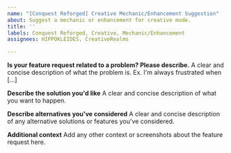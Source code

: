 ```yaml
---
name: "[Conquest Reforged] Creative Mechanic/Enhancement Suggestion"
about: Suggest a mechanic or enhancement for creative mode.
title: ''
labels: Conquest Reforged, Creative, Mechanic/Enhancement
assignees: HIPPOKLEIDES, CreativeRealms

---
```


**Is your feature request related to a problem? Please describe.**
A clear and concise description of what the problem is. Ex. I'm always frustrated when [...]

**Describe the solution you'd like**
A clear and concise description of what you want to happen.

**Describe alternatives you've considered**
A clear and concise description of any alternative solutions or features you've considered.

**Additional context**
Add any other context or screenshots about the feature request here.
